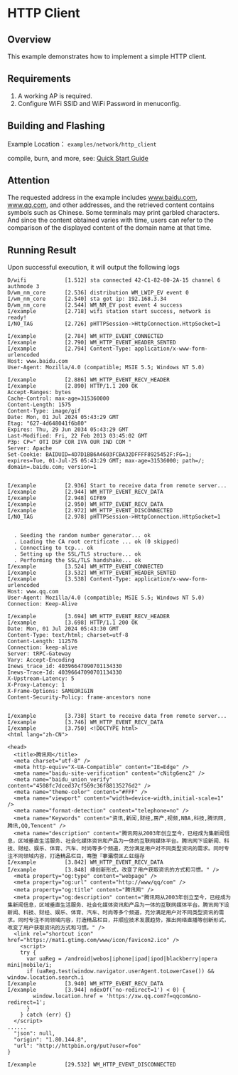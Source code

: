 # HTTP Client

## Overview
This example demonstrates how to implement a simple HTTP client.

## Requirements
1. A working AP is required.
2. Configure WiFi SSID and WiFi Password in menuconfig.

## Building and Flashing

Example Location： `examples/network/http_client`

compile, burn, and more, see: [Quick Start Guide](https://doc.winnermicro.net/w800/en/2.2-beta.2/get_started/index.html)

## Attention

The requested address in the example includes www.baidu.com, www.qq.com, and other addresses, and the retrieved content contains symbols such as Chinese. Some terminals may print garbled characters.
And since the content obtained varies with time, users can refer to the comparison of the displayed content of the domain name at that time.

## Running Result

Upon successful execution, it will output the following logs

```
D/wifi            [1.512] sta connected 42-C1-82-80-2A-15 channel 6 authmode 3
D/wm_nm_core      [2.536] distribution WM_LWIP_EV event 0
I/wm_nm_core      [2.540] sta got ip: 192.168.3.34
D/wm_nm_core      [2.544] WM_NM_EV post event 4 success
I/example         [2.718] wifi station start success, network is ready!
I/NO_TAG          [2.726] pHTTPSession->HttpConnection.HttpSocket=1

I/example         [2.784] WM_HTTP_EVENT_CONNECTED
I/example         [2.790] WM_HTTP_EVENT_HEADER_SENTED
I/example         [2.794] Content-Type: application/x-www-form-urlencoded
Host: www.baidu.com
User-Agent: Mozilla/4.0 (compatible; MSIE 5.5; Windows NT 5.0)

I/example         [2.886] WM_HTTP_EVENT_RECV_HEADER
I/example         [2.890] HTTP/1.1 200 OK
Accept-Ranges: bytes
Cache-Control: max-age=315360000
Content-Length: 1575
Content-Type: image/gif
Date: Mon, 01 Jul 2024 05:43:29 GMT
Etag: "627-4d648041f6b80"
Expires: Thu, 29 Jun 2034 05:43:29 GMT
Last-Modified: Fri, 22 Feb 2013 03:45:02 GMT
P3p: CP=" OTI DSP COR IVA OUR IND COM "
Server: Apache
Set-Cookie: BAIDUID=4D7D1BB6A4603FCBA32DFFFF8925452F:FG=1; expires=Tue, 01-Jul-25 05:43:29 GMT; max-age=31536000; path=/; domain=.baidu.com; version=1


I/example         [2.936] Start to receive data from remote server...
I/example         [2.944] WM_HTTP_EVENT_RECV_DATA
I/example         [2.948] GIF89
I/example         [2.950] WM_HTTP_EVENT_RECV_DATA
I/example         [2.972] WM_HTTP_EVENT_DISCONNECTED
I/NO_TAG          [2.978] pHTTPSession->HttpConnection.HttpSocket=1


  . Seeding the random number generator... ok
  . Loading the CA root certificate ... ok (0 skipped)
  . Connecting to tcp... ok
  . Setting up the SSL/TLS structure... ok
  . Performing the SSL/TLS handshake... ok
I/example         [3.524] WM_HTTP_EVENT_CONNECTED
I/example         [3.532] WM_HTTP_EVENT_HEADER_SENTED
I/example         [3.538] Content-Type: application/x-www-form-urlencoded
Host: www.qq.com
User-Agent: Mozilla/4.0 (compatible; MSIE 5.5; Windows NT 5.0)
Connection: Keep-Alive

I/example         [3.694] WM_HTTP_EVENT_RECV_HEADER
I/example         [3.698] HTTP/1.1 200 OK
Date: Mon, 01 Jul 2024 05:43:30 GMT
Content-Type: text/html; charset=utf-8
Content-Length: 112576
Connection: keep-alive
Server: tRPC-Gateway
Vary: Accept-Encoding
Inews_trace_id: 40396647090701134330
Inews-Trace-Id: 40396647090701134330
X-Upstream-Latency: 5
X-Proxy-Latency: 1
X-Frame-Options: SAMEORIGIN
Content-Security-Policy: frame-ancestors none


I/example         [3.738] Start to receive data from remote server...
I/example         [3.746] WM_HTTP_EVENT_RECV_DATA
I/example         [3.750] <!DOCTYPE html>
<html lang="zh-CN">

<head>
  <title>腾讯网</title>
  <meta charset="utf-8" />
  <meta http-equiv="X-UA-Compatible" content="IE=Edge" />
  <meta name="baidu-site-verification" content="cNitg6enc2" />
  <meta name="baidu_union_verify" content="4508fc7dced37cf569c36f88135276d2" />
  <meta name="theme-color" content="#FFF" />
  <meta name="viewport" content="width=device-width,initial-scale=1" />
  <meta name="format-detection" content="telephone=no" />
  <meta name="Keywords" content="资讯,新闻,财经,房产,视频,NBA,科技,腾讯网,腾讯,QQ,Tencent" />
  <meta name="description" content="腾讯网从2003年创立至今，已经成为集新闻信息，区域垂直生活服务、社会化媒体资讯和产品为一体的互联网媒体平台。腾讯网下设新闻、科技、财经、娱乐、体育、汽车、时尚等多个频道，充分满足用户对不同类型资讯的需求。同时专注不同领域内容，打造精品栏目，骞堕『搴灞瓒匡ㄥ虹缁存
I/example         [3.842] WM_HTTP_EVENT_RECV_DATA
I/example         [3.848] 绛创新形式，改变了用户获取资讯的方式和习惯。" />
  <meta property="og:type" content="webpage" />
  <meta property="og:url" content="http://www/qq/com" />
  <meta property="og:title" content="腾讯网" />
  <meta property="og:description" content="腾讯网从2003年创立至今，已经成为集新闻信息，区域垂直生活服务、社会化媒体资讯和产品为一体的互联网媒体平台。腾讯网下设新闻、科技、财经、娱乐、体育、汽车、时尚等多个频道，充分满足用户对不同类型资讯的需求。同时专注不同领域内容，打造精品栏目，并顺应技术发展趋势，推出网络直播等创新形式，改变了用户获取资讯的方式和习惯。" />
  <link rel="shortcut icon" href="https://mat1.gtimg.com/www/icon/favicon2.ico" />
    <script>
    try {
      var uaReg = /android|webos|iphone|ipad|ipod|blackberry|opera mini|mobile/i;
      if (uaReg.test(window.navigator.userAgent.toLowerCase()) && window.location.search.i
I/example         [3.940] WM_HTTP_EVENT_RECV_DATA
I/example         [3.944] ndexOf('no-redirect=1') < 0) {
        window.location.href = 'https://xw.qq.com?f=qqcom&no-redirect=1';
      }
    } catch (err) {}
  </script>
......
  "json": null, 
  "origin": "1.80.144.8", 
  "url": "http://httpbin.org/put?user=foo"
}

I/example         [29.532] WM_HTTP_EVENT_DISCONNECTED
```
